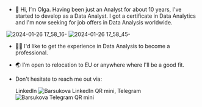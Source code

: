- 👋 Hi, I’m Olga.
  Having been just an Analyst for about 10 years, I've started to develop as a Data Analyst. I got a certificate in Data Analytics and I'm now seeking for job offers in Data Analysis worldwide.
  
![2024-01-26 17_58_16-](https://github.com/pervoemarta/pervoemarta/assets/155819108/7644d88d-7de1-45f0-bb9c-a3026102c55a)
![2024-01-26 17_58_45-](https://github.com/pervoemarta/pervoemarta/assets/155819108/47449257-811e-43ae-870d-54136be624f4)



- 👩‍💻 I'd like to get the experience in Data Analysis to become a professional.
- 🌏 I’m open to relocation to EU or anywhere where I'll be a good fit.
- Don't hesitate to reach me out via:
  
  LinkedIn    ![Barsukova LinkedIn QR mini](https://github.com/pervoemarta/pervoemarta/assets/155819108/ee5bc9f2-4aff-4c73-b4f0-55fb8449a57f),  Telegram    ![Barsukova Telegram QR mini](https://github.com/pervoemarta/pervoemarta/assets/155819108/b68ae77b-8779-4c9a-94df-e376f960c314)
